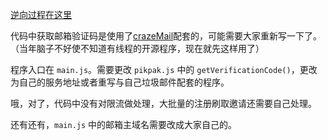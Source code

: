 [逆向过程在这里](https://blog.zhx47.top/archives/1711707060000)

代码中获取邮箱验证码是使用了[crazeMail](https://github.com/zhx47/crazeMail)配套的，可能需要大家重新写一下了。（当年脑子不好使不知道有线程的开源程序，现在就先这样用了）

程序入口在 `main.js`。需要更改 `pikpak.js` 中的 `getVerificationCode()`，更改为自己的服务地址或者重写与自己垃圾邮件配套的程序。

哦，对了，代码中没有对限流做处理，大批量的注册刷取邀请还需要自己处理。

还有还有，`main.js` 中的邮箱主域名需要改成大家自己的。
